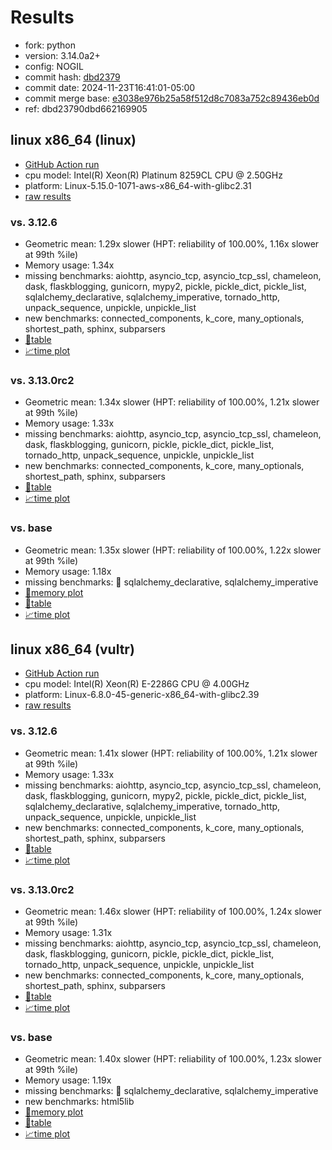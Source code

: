 # Results

- fork: python
- version: 3.14.0a2+
- config: NOGIL
- commit hash: [dbd2379](https://github.com/python/cpython/commit/dbd2379)
- commit date: 2024-11-23T16:41:01-05:00
- commit merge base: [e3038e976b25a58f512d8c7083a752c89436eb0d](https://github.com/python/cpython/commit/e3038e976b25a58f512d8c7083a752c89436eb0d)
- ref: dbd23790dbd662169905

## linux x86_64 (linux)

- [GitHub Action run](https://github.com/facebookexperimental/free-threading-benchmarking/actions/runs/11991495406)
- cpu model: Intel(R) Xeon(R) Platinum 8259CL CPU @ 2.50GHz
- platform: Linux-5.15.0-1071-aws-x86_64-with-glibc2.31
- [raw results](bm-20241123-linux-x86_64-python-dbd23790dbd662169905-3.14.0a2%2B-dbd2379.json)

### vs. 3.12.6

- Geometric mean: 1.29x slower (HPT: reliability of 100.00%, 1.16x slower at 99th %ile)
- Memory usage: 1.34x
- missing benchmarks: aiohttp, asyncio_tcp, asyncio_tcp_ssl, chameleon, dask, flaskblogging, gunicorn, mypy2, pickle, pickle_dict, pickle_list, sqlalchemy_declarative, sqlalchemy_imperative, tornado_http, unpack_sequence, unpickle, unpickle_list
- new benchmarks: connected_components, k_core, many_optionals, shortest_path, sphinx, subparsers
- [📄table](bm-20241123-linux-x86_64-python-dbd23790dbd662169905-3.14.0a2%2B-dbd2379-vs-3.12.6.md)
- [📈time plot](bm-20241123-linux-x86_64-python-dbd23790dbd662169905-3.14.0a2%2B-dbd2379-vs-3.12.6.svg)

### vs. 3.13.0rc2

- Geometric mean: 1.34x slower (HPT: reliability of 100.00%, 1.21x slower at 99th %ile)
- Memory usage: 1.33x
- missing benchmarks: aiohttp, asyncio_tcp, asyncio_tcp_ssl, chameleon, dask, flaskblogging, gunicorn, pickle, pickle_dict, pickle_list, tornado_http, unpack_sequence, unpickle, unpickle_list
- new benchmarks: connected_components, k_core, many_optionals, shortest_path, sphinx, subparsers
- [📄table](bm-20241123-linux-x86_64-python-dbd23790dbd662169905-3.14.0a2%2B-dbd2379-vs-3.13.0rc2.md)
- [📈time plot](bm-20241123-linux-x86_64-python-dbd23790dbd662169905-3.14.0a2%2B-dbd2379-vs-3.13.0rc2.svg)

### vs. base

- Geometric mean: 1.35x slower (HPT: reliability of 100.00%, 1.22x slower at 99th %ile)
- Memory usage: 1.18x
- missing benchmarks: 🔴 sqlalchemy_declarative, sqlalchemy_imperative
- [🧠memory plot](bm-20241123-linux-x86_64-python-dbd23790dbd662169905-3.14.0a2%2B-dbd2379-vs-base-mem.svg)
- [📄table](bm-20241123-linux-x86_64-python-dbd23790dbd662169905-3.14.0a2%2B-dbd2379-vs-base.md)
- [📈time plot](bm-20241123-linux-x86_64-python-dbd23790dbd662169905-3.14.0a2%2B-dbd2379-vs-base.svg)

## linux x86_64 (vultr)

- [GitHub Action run](https://github.com/facebookexperimental/free-threading-benchmarking/actions/runs/11991495406)
- cpu model: Intel(R) Xeon(R) E-2286G CPU @ 4.00GHz
- platform: Linux-6.8.0-45-generic-x86_64-with-glibc2.39
- [raw results](bm-20241123-vultr-x86_64-python-dbd23790dbd662169905-3.14.0a2%2B-dbd2379.json)

### vs. 3.12.6

- Geometric mean: 1.41x slower (HPT: reliability of 100.00%, 1.21x slower at 99th %ile)
- Memory usage: 1.33x
- missing benchmarks: aiohttp, asyncio_tcp, asyncio_tcp_ssl, chameleon, dask, flaskblogging, gunicorn, mypy2, pickle, pickle_dict, pickle_list, sqlalchemy_declarative, sqlalchemy_imperative, tornado_http, unpack_sequence, unpickle, unpickle_list
- new benchmarks: connected_components, k_core, many_optionals, shortest_path, sphinx, subparsers
- [📄table](bm-20241123-vultr-x86_64-python-dbd23790dbd662169905-3.14.0a2%2B-dbd2379-vs-3.12.6.md)
- [📈time plot](bm-20241123-vultr-x86_64-python-dbd23790dbd662169905-3.14.0a2%2B-dbd2379-vs-3.12.6.svg)

### vs. 3.13.0rc2

- Geometric mean: 1.46x slower (HPT: reliability of 100.00%, 1.24x slower at 99th %ile)
- Memory usage: 1.31x
- missing benchmarks: aiohttp, asyncio_tcp, asyncio_tcp_ssl, chameleon, dask, flaskblogging, gunicorn, pickle, pickle_dict, pickle_list, tornado_http, unpack_sequence, unpickle, unpickle_list
- new benchmarks: connected_components, k_core, many_optionals, shortest_path, sphinx, subparsers
- [📄table](bm-20241123-vultr-x86_64-python-dbd23790dbd662169905-3.14.0a2%2B-dbd2379-vs-3.13.0rc2.md)
- [📈time plot](bm-20241123-vultr-x86_64-python-dbd23790dbd662169905-3.14.0a2%2B-dbd2379-vs-3.13.0rc2.svg)

### vs. base

- Geometric mean: 1.40x slower (HPT: reliability of 100.00%, 1.23x slower at 99th %ile)
- Memory usage: 1.19x
- missing benchmarks: 🔴 sqlalchemy_declarative, sqlalchemy_imperative
- new benchmarks: html5lib
- [🧠memory plot](bm-20241123-vultr-x86_64-python-dbd23790dbd662169905-3.14.0a2%2B-dbd2379-vs-base-mem.svg)
- [📄table](bm-20241123-vultr-x86_64-python-dbd23790dbd662169905-3.14.0a2%2B-dbd2379-vs-base.md)
- [📈time plot](bm-20241123-vultr-x86_64-python-dbd23790dbd662169905-3.14.0a2%2B-dbd2379-vs-base.svg)


